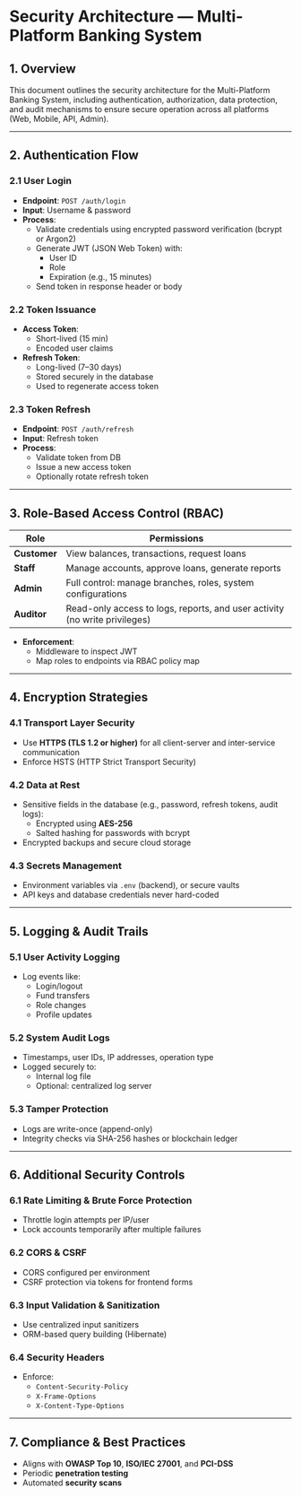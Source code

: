 # Security Architecture — Multi-Platform Banking System

## 1. Overview

This document outlines the security architecture for the Multi-Platform Banking System, including authentication,
authorization, data protection, and audit mechanisms to ensure secure operation across all platforms (Web, Mobile, API,
Admin).

---

## 2. Authentication Flow

### 2.1 User Login

- **Endpoint**: `POST /auth/login`
- **Input**: Username & password
- **Process**:
    - Validate credentials using encrypted password verification (bcrypt or Argon2)
    - Generate JWT (JSON Web Token) with:
        - User ID
        - Role
        - Expiration (e.g., 15 minutes)
    - Send token in response header or body

### 2.2 Token Issuance

- **Access Token**:
    - Short-lived (15 min)
    - Encoded user claims
- **Refresh Token**:
    - Long-lived (7–30 days)
    - Stored securely in the database
    - Used to regenerate access token

### 2.3 Token Refresh

- **Endpoint**: `POST /auth/refresh`
- **Input**: Refresh token
- **Process**:
    - Validate token from DB
    - Issue a new access token
    - Optionally rotate refresh token

---

## 3. Role-Based Access Control (RBAC)

| Role         | Permissions                                                                |
|--------------|----------------------------------------------------------------------------|
| **Customer** | View balances, transactions, request loans                                 |
| **Staff**    | Manage accounts, approve loans, generate reports                           |
| **Admin**    | Full control: manage branches, roles, system configurations                |
| **Auditor**  | Read-only access to logs, reports, and user activity (no write privileges) |

- **Enforcement**:
    - Middleware to inspect JWT
    - Map roles to endpoints via RBAC policy map

---

## 4. Encryption Strategies

### 4.1 Transport Layer Security

- Use **HTTPS (TLS 1.2 or higher)** for all client-server and inter-service communication
- Enforce HSTS (HTTP Strict Transport Security)

### 4.2 Data at Rest

- Sensitive fields in the database (e.g., password, refresh tokens, audit logs):
    - Encrypted using **AES-256**
    - Salted hashing for passwords with bcrypt
- Encrypted backups and secure cloud storage

### 4.3 Secrets Management

- Environment variables via `.env` (backend), or secure vaults
- API keys and database credentials never hard-coded

---

## 5. Logging & Audit Trails

### 5.1 User Activity Logging

- Log events like:
    - Login/logout
    - Fund transfers
    - Role changes
    - Profile updates

### 5.2 System Audit Logs

- Timestamps, user IDs, IP addresses, operation type
- Logged securely to:
    - Internal log file
    - Optional: centralized log server

### 5.3 Tamper Protection

- Logs are write-once (append-only)
- Integrity checks via SHA-256 hashes or blockchain ledger

---

## 6. Additional Security Controls

### 6.1 Rate Limiting & Brute Force Protection

- Throttle login attempts per IP/user
- Lock accounts temporarily after multiple failures

### 6.2 CORS & CSRF

- CORS configured per environment
- CSRF protection via tokens for frontend forms

### 6.3 Input Validation & Sanitization

- Use centralized input sanitizers
- ORM-based query building (Hibernate)

### 6.4 Security Headers

- Enforce:
    - `Content-Security-Policy`
    - `X-Frame-Options`
    - `X-Content-Type-Options`

---

## 7. Compliance & Best Practices

- Aligns with **OWASP Top 10**, **ISO/IEC 27001**, and **PCI-DSS**
- Periodic **penetration testing**
- Automated **security scans**

